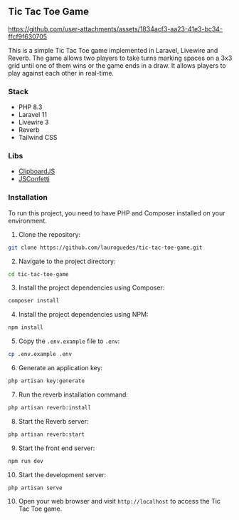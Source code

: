 ## Tic Tac Toe Game

https://github.com/user-attachments/assets/1834acf3-aa23-41e3-bc34-ffcf9f630705

This is a simple Tic Tac Toe game implemented in Laravel, Livewire and Reverb. The game allows two players to take turns marking
spaces on a 3x3 grid until one of them wins or the game ends in a draw. It allows players to play against each other in real-time.

### Stack
- PHP 8.3
- Laravel 11
- Livewire 3
- Reverb
- Tailwind CSS

### Libs
- [ClipboardJS](https://clipboardjs.com/)
- [JSConfetti](https://github.com/loonywizard/js-confetti)

### Installation
To run this project, you need to have PHP and Composer installed on your environment.

1. Clone the repository:

```bash
git clone https://github.com/lauroguedes/tic-tac-toe-game.git
```

2. Navigate to the project directory:

```bash
cd tic-tac-toe-game
```

3. Install the project dependencies using Composer:

```bash
composer install
```

4. Install the project dependencies using NPM:

```bash
npm install
```

5. Copy the `.env.example` file to `.env`:

```bash
cp .env.example .env
```

6. Generate an application key:

```bash
php artisan key:generate
```

7. Run the reverb installation command:

```bash
php artisan reverb:install
```

8. Start the Reverb server:

```bash
php artisan reverb:start
```

9. Start the front end server:

```bash
npm run dev
```

10. Start the development server:

```bash
php artisan serve
```

10. Open your web browser and visit `http://localhost` to access the Tic Tac Toe game.
